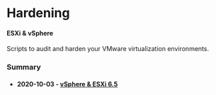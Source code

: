 # Hardening 
#### ESXi & vSphere
Scripts to audit and harden your VMware virtualization environments.

<h3>Summary</h3>
<ul>
  <li><h4> 2020-10-03 - <a href="https://github.com/p0sql/harden-esxi/tree/master/esxi-6.5">vSphere & ESXi 6.5</a></h4> </li>
